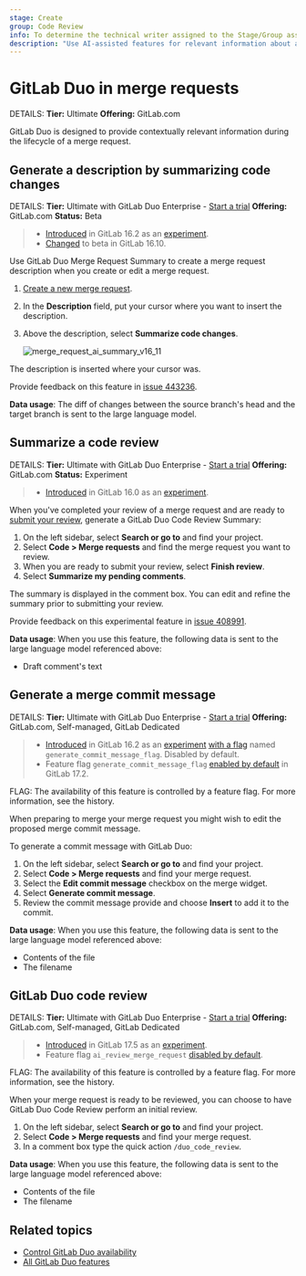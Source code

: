 ```yaml
---
stage: Create
group: Code Review
info: To determine the technical writer assigned to the Stage/Group associated with this page, see https://handbook.gitlab.com/handbook/product/ux/technical-writing/#assignments
description: "Use AI-assisted features for relevant information about a merge request."
---
```


# GitLab Duo in merge requests

DETAILS:
**Tier:** Ultimate
**Offering:** GitLab.com

GitLab Duo is designed to provide contextually relevant information during the lifecycle of a merge request.

## Generate a description by summarizing code changes

DETAILS:
**Tier:** Ultimate with GitLab Duo Enterprise - [Start a trial](https://about.gitlab.com/solutions/gitlab-duo-pro/sales/?type=free-trial)
**Offering:** GitLab.com
**Status:** Beta

> - [Introduced](https://gitlab.com/groups/gitlab-org/-/epics/10401) in GitLab 16.2 as an [experiment](../../../policy/experiment-beta-support.md#experiment).
> - [Changed](https://gitlab.com/gitlab-org/gitlab/-/issues/429882) to beta in GitLab 16.10.

Use GitLab Duo Merge Request Summary to create a merge request description when you
create or edit a merge request.

1. [Create a new merge request](creating_merge_requests.md).
1. In the **Description** field, put your cursor where you want to insert the description.
1. Above the description, select **Summarize code changes**.

   ![merge_request_ai_summary_v16_11](img/merge_request_ai_summary_v16_11.png)

The description is inserted where your cursor was.

Provide feedback on this feature in [issue 443236](https://gitlab.com/gitlab-org/gitlab/-/issues/443236).

**Data usage**: The diff of changes between the source branch's head and the target branch is sent to the large language model.

## Summarize a code review

DETAILS:
**Tier:** Ultimate with GitLab Duo Enterprise - [Start a trial](https://about.gitlab.com/solutions/gitlab-duo-pro/sales/?type=free-trial)
**Offering:** GitLab.com
**Status:** Experiment

> - [Introduced](https://gitlab.com/groups/gitlab-org/-/epics/10466) in GitLab 16.0 as an [experiment](../../../policy/experiment-beta-support.md#experiment).

When you've completed your review of a merge request and are ready to [submit your review](reviews/index.md#submit-a-review), generate a GitLab Duo Code Review Summary:

1. On the left sidebar, select **Search or go to** and find your project.
1. Select **Code > Merge requests** and find the merge request you want to review.
1. When you are ready to submit your review, select **Finish review**.
1. Select **Summarize my pending comments**.

The summary is displayed in the comment box. You can edit and refine the summary prior to submitting your review.

Provide feedback on this experimental feature in [issue 408991](https://gitlab.com/gitlab-org/gitlab/-/issues/408991).

**Data usage**: When you use this feature, the following data is sent to the large language model referenced above:

- Draft comment's text

## Generate a merge commit message

DETAILS:
**Tier:** Ultimate with GitLab Duo Enterprise - [Start a trial](https://about.gitlab.com/solutions/gitlab-duo-pro/sales/?type=free-trial)
**Offering:** GitLab.com, Self-managed, GitLab Dedicated

> - [Introduced](https://gitlab.com/groups/gitlab-org/-/epics/10453) in GitLab 16.2 as an [experiment](../../../policy/experiment-beta-support.md#experiment) [with a flag](../../../administration/feature_flags.md) named `generate_commit_message_flag`. Disabled by default.
> - Feature flag `generate_commit_message_flag` [enabled by default](https://gitlab.com/gitlab-org/gitlab/-/merge_requests/158339) in GitLab 17.2.

FLAG:
The availability of this feature is controlled by a feature flag.
For more information, see the history.

When preparing to merge your merge request you might wish to edit the proposed merge commit message.

To generate a commit message with GitLab Duo:

1. On the left sidebar, select **Search or go to** and find your project.
1. Select **Code > Merge requests** and find your merge request.
1. Select the **Edit commit message** checkbox on the merge widget.
1. Select **Generate commit message**.
1. Review the commit message provide and choose **Insert** to add it to the commit.

**Data usage**: When you use this feature, the following data is sent to the large language model referenced above:

- Contents of the file
- The filename

## GitLab Duo code review

DETAILS:
**Tier:** Ultimate with GitLab Duo Enterprise - [Start a trial](https://about.gitlab.com/solutions/gitlab-duo-pro/sales/?type=free-trial)
**Offering:** GitLab.com, Self-managed, GitLab Dedicated

> - [Introduced](https://gitlab.com/groups/gitlab-org/-/epics/14825) in GitLab 17.5 as an [experiment](../../../policy/experiment-beta-support.md#experiment).
> - Feature flag `ai_review_merge_request` [disabled by default](https://gitlab.com/gitlab-org/gitlab/-/issues/456106).

FLAG:
The availability of this feature is controlled by a feature flag.
For more information, see the history.

When your merge request is ready to be reviewed, you can choose to have GitLab Duo Code Review perform an initial review.

1. On the left sidebar, select **Search or go to** and find your project.
1. Select **Code > Merge requests** and find your merge request.
1. In a comment box type the quick action `/duo_code_review`.

**Data usage**: When you use this feature, the following data is sent to the large language model referenced above:

- Contents of the file
- The filename

## Related topics

- [Control GitLab Duo availability](../../ai_features_enable.md)
- [All GitLab Duo features](../../ai_features.md)
